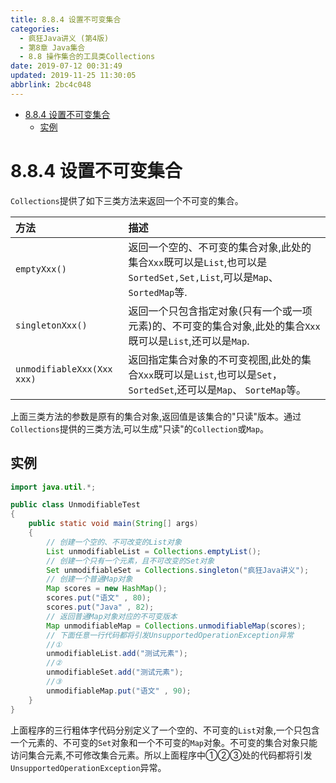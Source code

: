 ```yaml
---
title: 8.8.4 设置不可变集合
categories: 
  - 疯狂Java讲义 (第4版)
  - 第8章 Java集合
  - 8.8 操作集合的工具类Collections
date: 2019-07-12 00:31:49
updated: 2019-11-25 11:30:05
abbrlink: 2bc4c048
---
```

<div id='my_toc'>

- [8.8.4 设置不可变集合](/JavaReadingNotes/2bc4c048/#8-8-4-设置不可变集合)
    - [实例](/JavaReadingNotes/2bc4c048/#实例)

</div>
<!--more-->
<script>if (navigator.platform.toLowerCase() == 'win32'){document.getElementById('my_toc').style.display = 'none';}</script>

<!--end-->
# 8.8.4 设置不可变集合 #
`Collections`提供了如下三类方法来返回一个不可变的集合。

|方法|描述|
|:---|:---|
|`emptyXxx()`|返回一个空的、不可变的集合对象,此处的集合`Xxx`既可以是`List`,也可以是`SortedSet,Set,List`,可以是`Map`、 `SortedMap`等.|
|`singletonXxx()`|返回一个只包含指定对象(只有一个或一项元素)的、不可变的集合对象,此处的集合`Xxx`既可以是`List`,还可以是`Map`.|
|`unmodifiableXxx(Xxx xxx)`|返回指定集合对象的不可变视图,此处的集合`Xxx`既可以是`List`,也可以是`Set`，`SortedSet`,还可以是`Map`、 `SorteMap`等。|

上面三类方法的参数是原有的集合对象,返回值是该集合的"只读"版本。通过`Collections`提供的三类方法,可以生成"只读"的`Collection`或`Map`。
## 实例 ##
```java
import java.util.*;

public class UnmodifiableTest
{
    public static void main(String[] args)
    {
        // 创建一个空的、不可改变的List对象
        List unmodifiableList = Collections.emptyList();
        // 创建一个只有一个元素，且不可改变的Set对象
        Set unmodifiableSet = Collections.singleton("疯狂Java讲义");
        // 创建一个普通Map对象
        Map scores = new HashMap();
        scores.put("语文" , 80);
        scores.put("Java" , 82);
        // 返回普通Map对象对应的不可变版本
        Map unmodifiableMap = Collections.unmodifiableMap(scores);
        // 下面任意一行代码都将引发UnsupportedOperationException异常
        //①
        unmodifiableList.add("测试元素");
        //②
        unmodifiableSet.add("测试元素");
        //③
        unmodifiableMap.put("语文" , 90);
    }
}
```
上面程序的三行粗体字代码分别定义了一个空的、不可变的`List`对象,一个只包含一个元素的、不可变的`Set`对象和一个不可变的`Map`对象。不可变的集合对象只能访问集合元素,不可修改集合元素。所以上面程序中①②③处的代码都将引发`UnsupportedOperationException`异常。

